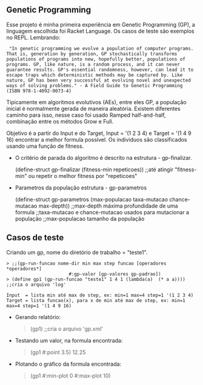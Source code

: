 Genetic Programming
-----------------

Esse projeto é minha primeira experiência em Genetic Programming (GP), a linguagem escolhida foi Racket Language. Os casos de teste são exemplos no REPL. Lembrando:

     "In genetic programming we evolve a population of computer programs. That is, generation by generation, GP stochastically transforms populations of programs into new, hopefully better, populations of programs. GP, like nature, is a random process, and it can never guarantee results. GP's essential randomness, however, can lead it to escape traps which deterministic methods may be captured by. Like nature, GP has been very successful at evolving novel and unexpected ways of solving problems." - A Field Guide to Genetic Programming (ISBN 978-1-4092-0073-4)

Tipicamente em algoritmos evolutivos (AEs), entre eles GP, a população inicial é normalmente gerada de maneira aleatória. Existem diferentes caminho para isso, nesse caso foi usado Ramped half-and-half, combinação entre os métodos Grow e Full.

Objetivo é a partir do Input e do Target, Input = '(1 2 3 4) e Target = '(1 4 9 16) encontrar a melhor formula possível. Os individuos são classificados usando uma função de fitness. 

* O critério de parada do algoritmo é descrito na estrutura - gp-finalizar.

  (define-struct gp-finalizar
    (fitness-min repeticoes))
    ;;até atingir "fitness-min" ou repetir o melhor fitness por "repeticoes"

* Parametros da população estrutura - gp-parametros

  (define-struct gp-parametros
    (max-populacao taxa-mutacao chance-mutacao max-depth))
    ;;max-depth máxima profundidade de uma formula
    ;;taxa-mutacao e chance-mutacao usados para mutacionar a população
    ;;max-populacao tamanho da população

Casos de teste
-------------

Criando um gp, nome do diretório de trabalho = "teste1".

	> ;;(gp-run-funcao nome-dir min max step funcao [operadores *operadores*]
	                       #:gp-valor [gp-valores gp-padrao])
	> (define gp1 (gp-run-funcao "teste1" 1 4 1 (lambda(a)  (* a a)))) ;;cria o arquivo 'log'

	Input  = lista min até max de step, ex: min=1 max=4 step=1 '(1 2 3 4)
	Target = lista funcao(x), para x de min até max de step, ex: min=1 max=4 step=1 '(1 4 9 16)

* Gerando relatório:

  	> (gp1)  ;;cria o arquivo 'gp.xml'

* Testando um valor, na formula encontrada:

  	> (gp1 #:point 3.5)
	12.25

* Plotando o gráfico da formula encontrada:

  	> (gp1 #:min-plot 0 #:max-plot 10)